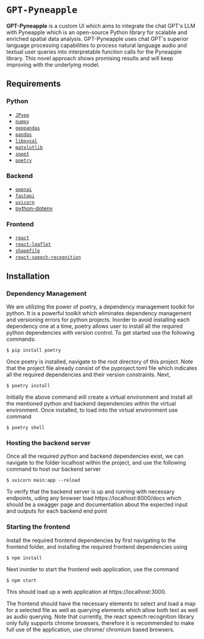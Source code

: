 # `GPT-Pyneapple`

**GPT-Pyneapple** is a custom UI which aims to integrate the chat GPT's LLM with Pyneapple which is an open-source Python library for scalable and enriched spatial data analysis. GPT-Pyneapple uses chat GPT's superior language processing capabilities to process natural language audio and textual user queries into interpretable function calls for the Pyneapple library. This novel approach shows promising results and will keep improving with the underlying model.

## Requirements

### Python
- [`JPype`](https://jpype.readthedocs.io/en/latest/)
- [`numpy`](https://numpy.org/devdocs/)
- [`geopandas`](https://geopandas.org/en/stable/)
- [`pandas`](https://pandas.pydata.org/)
- [`libpysal`](https://github.com/pysal/libpysal)
- [`matplotlib`](https://matplotlib.org/)
- [`spopt`](https://pysal.org/spopt/)
- [`poetry`](https://pypi.org/project/poetry/)

### Backend
- [`openai`](https://pypi.org/project/openai/)
- [`fastapi`](https://pypi.org/project/fastapi/)
- [`uvicorn`](https://pypi.org/project/uvicorn/)
- [python-dotenv](https://pypi.org/project/python-dotenv/)

### Frontend
- [`react`](https://www.npmjs.com/package/react)
- [`react-leaflet`](https://www.npmjs.com/package/react-leaflet)
- [`shapefile`](https://www.npmjs.com/package/react-leaflet-shapefile)
- [`react-speech-recognition`](https://www.npmjs.com/package/react-speech-recognition)

## Installation

### Dependency Management
We are utilizing the power of poetry, a dependency management toolkit for python. It is a powerful toolkit which eliminates dependency management and versioning errors for python projects. Inorder to avoid installing each dependency one at a time, poetry allows user to install all the required python dependencies with version control. To get started use the following commands:

```
$ pip install poetry
```
Once poetry is installed, navigate to the root directory of this project. Note that the project file already consist of the pyproject.toml file which indicates all the required dependencies and their version constraints. Next,

```
$ poetry install
```
Initially the above command will create a virtual environment and install all the mentioned python and backend dependencies within the virtual environment. Once installed, to load into the virtual environment use command

```
$ poetry shell
```

### Hosting the backend server

Once all the required python and backend dependencies exist, we can navigate to the folder localhost within the project, and use the following command to host our backend server

```
$ uvicorn main:app --reload
```

To verify that the backend server is up and running with necessary endpoints, uding any browser load https://localhost:8000/docs which should be a swagger page and documentation about the expected input and outputs for each backend end point

### Starting the frontend

Install the required frontend dependencies by first navigating to the frontend folder, and installing the required frontend dependencies using

```
$ npm install
```

Next inorder to start the frontend web application, use the command

```
$ npm start
```

This should load up a web application at https://localhost:3000.

The frontend should have the necessary elements to select and load a map for a selected file as well as querying elements which allow both text as well as audio querying. Note that currently, the react speech recognition library only fully supports chrome browsers, therefore it is recommended to make full use of the application, use chrome/ chromium based browsers. 